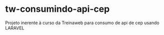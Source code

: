 # tw-consumindo-api-cep
Projeto inerente à curso da Treinaweb para consumo de api de cep usando LARAVEL
